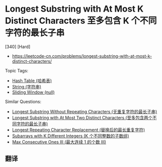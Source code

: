 # Longest Substring with At Most K Distinct Characters 至多包含 K 个不同字符的最长子串

[340] [Hard]

- https://leetcode-cn.com/problems/longest-substring-with-at-most-k-distinct-characters/

Topic Tags:

- [Hash Table (哈希表)](https://leetcode-cn.com/tag/hash-table/)
- [String (字符串)](https://leetcode-cn.com/tag/string/)
- [Sliding Window (null)](https://leetcode-cn.com/tag/sliding-window/)

Similar Questions:

- [Longest Substring Without Repeating Characters (无重复字符的最长子串)](https://leetcode-cn.com/problems/longest-substring-without-repeating-characters/)
- [Longest Substring with At Most Two Distinct Characters (至多包含两个不同字符的最长子串)](https://leetcode-cn.com/problems/longest-substring-with-at-most-two-distinct-characters/)
- [Longest Repeating Character Replacement (替换后的最长重复字符)](https://leetcode-cn.com/problems/longest-repeating-character-replacement/)
- [Subarrays with K Different Integers (K 个不同整数的子数组)](https://leetcode-cn.com/problems/subarrays-with-k-different-integers/)
- [Max Consecutive Ones III (最大连续 1 的个数 III)](https://leetcode-cn.com/problems/max-consecutive-ones-iii/)

## 翻译
